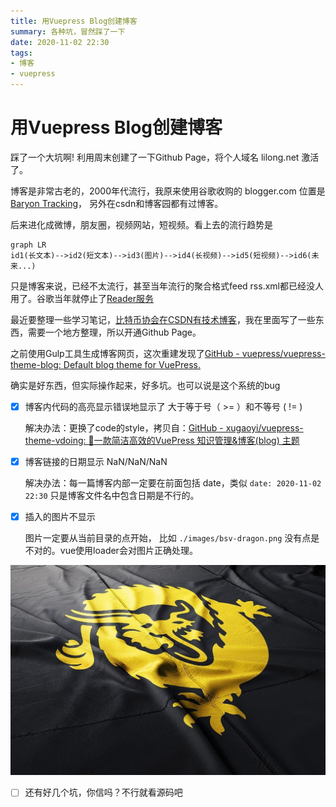 ```yaml
---
title: 用Vuepress Blog创建博客
summary: 各种坑，冒然踩了一下
date: 2020-11-02 22:30
tags:
- 博客
- vuepress
---
```


# 用Vuepress Blog创建博客

踩了一个大坑啊! 利用周末创建了一下Github Page，将个人域名 lilong.net 激活了。

博客是非常古老的，2000年代流行，我原来使用谷歌收购的 blogger.com 位置是 [Baryon Tracking](http://baryonlee.blogspot.com/)， 另外在csdn和博客园都有过博客。

后来进化成微博，朋友圈，视频网站，短视频。看上去的流行趋势是

```mermaid
graph LR
id1(长文本)-->id2(短文本)-->id3(图片)-->id4(长视频)-->id5(短视频)-->id6(未来...)
```

只是博客来说，已经不太流行，甚至当年流行的聚合格式feed rss.xml都已经没人用了。谷歌当年就停止了[Reader服务](https://www.google.com/reader/about/)

最近要整理一些学习笔记，[比特币协会在CSDN有技术博客](https://bsv.csdn.net/)，我在里面写了一些东西，需要一个地方整理，所以开通Github Page。

之前使用Gulp工具生成博客网页，这次重建发现了[GitHub - vuepress/vuepress-theme-blog: Default blog theme for VuePress.](https://github.com/vuepress/vuepress-theme-blog)

确实是好东西，但实际操作起来，好多坑。也可以说是这个系统的bug

- [x] 博客内代码的高亮显示错误地显示了 大于等于号（ >= ）和不等号 ( != ) 
  
  解决办法：更换了code的style，拷贝自：[GitHub - xugaoyi/vuepress-theme-vdoing: 🚀一款简洁高效的VuePress 知识管理&amp;博客(blog) 主题](https://github.com/xugaoyi/vuepress-theme-vdoing)

- [x] 博客链接的日期显示 NaN/NaN/NaN 
  
  解决办法：每一篇博客内部一定要在前面包括 date，类似 `date: 2020-11-02 22:30` 只是博客文件名中包含日期是不行的。

- [x] 插入的图片不显示
  
  图片一定要从当前目录的点开始， 比如 `./images/bsv-dragon.png` 没有点是不对的。vue使用loader会对图片正确处理。

![](./images/bsv-dragon.jpg)

- [ ] 还有好几个坑，你信吗？不行就看源码吧